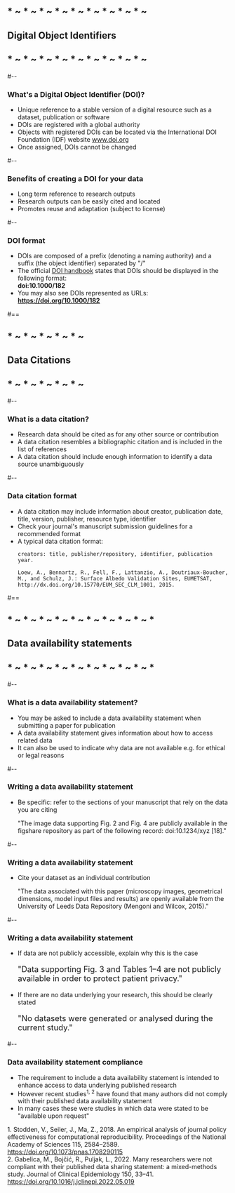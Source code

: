 <!-- .slide: id="dois" -->
## * ~ * ~ * ~ * ~ * ~ * ~ * ~ * ~ * ~
## Digital Object Identifiers
## * ~ * ~ * ~ * ~ * ~ * ~ * ~ * ~ * ~

#--

### What's a Digital Object Identifier (DOI)?

<ul>
<li class="fragment fade-in">Unique reference to a stable version of a digital resource such as a dataset, publication or software</li>
<li class="fragment fade-in">DOIs are registered with a global authority</li>
<li class="fragment fade-in">
  Objects with registered DOIs can be located via the International DOI Foundation (IDF) website <a href="https://www.doi.org/">www.doi.org</a></li>
  <li class="fragment fade-in">
    Once assigned, DOIs cannot be changed
  </li>
</ul>


#--

### Benefits of creating a DOI for your data

<ul>
<li class="fragment fade-in">Long term reference to research outputs</li>
<li class="fragment fade-in">Research outputs can be easily cited and located</li>
<li class="fragment fade-in">Promotes reuse and adaptation (subject to license)</li>
</ul>


#--

### DOI format

<ul>
  <li class="fragment fade-in">
    DOIs are composed of a prefix (denoting a naming authority) and a suffix (the object identifier) separated by "/"
  </li>
  <li class="fragment fade-in">
    The official <a href="https://doi.org/10.1000/182">DOI handbook</a> states that DOIs should be displayed in the following format:<br />
    <strong class="indent">doi:10.1000/182</strong>
  </li>
  <li class="fragment fade-in">
    You may also see DOIs represented as URLs:<br/>
    <strong class="indent"><a href="https://doi.org/10.1000/182">https://doi.org/10.1000/182</a></strong>
  </li>
</ul>



#==

<!-- .slide: id="datacitations" -->
## * ~ * ~ * ~ * ~ * ~
##   Data Citations
## * ~ * ~ * ~ * ~ * ~

#--

### What is a data citation?

<ul>
  <li class="fragment fade-in">
    Research data should be cited as for any other source or contribution
  </li>
  <li class="fragment fade-in">
    A data citation resembles a bibliographic citation and is included in the list of references
  </li>
  <li class="fragment fade-in">
    A data citation should include enough information to identify a data source unambiguously
  </li>
</ul>

#--

### Data citation format

<ul>
  <li class="fragment fade-in">
    A data citation may include information about creator, publication date, title, version, publisher, resource type, identifier
  </li>
  <li class="fragment fade-in">
    Check your journal's manuscript submission guidelines for a recommended format
  </li>
  <li class="fragment fade-in">
    A typical data citation format:

    creators: title, publisher/repository, identifier, publication year. 
    
    Loew, A., Bennartz, R., Fell, F., Lattanzio, A., Doutriaux-Boucher, M., and Schulz, J.: Surface Albedo Validation Sites, EUMETSAT, http://dx.doi.org/10.15770/EUM_SEC_CLM_1001, 2015.

  </li>
</ul>

#==

<!-- .slide: id="datastatements" -->

## * ~ * ~ * ~ * ~ * ~ * ~ * ~ * ~ * ~ *
##     Data availability statements
## * ~ * ~ * ~ * ~ * ~ * ~ * ~ * ~ * ~ *

#--

### What is a data availability statement?

<ul>
  <li class="fragment fade-in">
    You may be asked to include a data availability statement when submitting a paper for publication
  </li>
  <li class="fragment fade-in">
    A data availability statement gives information about how to access related data
  </li>
  <li class="fragment fade-in">
    It can also be used to indicate why data are not available e.g. for ethical or legal reasons
  </li>
</ul>

#--

### Writing a data availability statement
<ul>
  <li class="fragment fade-in">
    Be specific: refer to the sections of your manuscript that rely on the data you are citing
    <p>"The image data supporting Fig. 2 and Fig. 4 are publicly available in the figshare repository as part of the following record: doi:10.1234/xyz [18]."</p>
  </li>
</ul>

#--

### Writing a data availability statement
<ul>
  <li class="fragment fade-in">
    Cite your dataset as an individual contribution
    <p>"The data associated with this paper (microscopy images, geometrical dimensions, model input files and results) are openly available from the University of Leeds Data Repository (Mengoni and Wilcox, 2015)."</p>
  </li>
</ul>

#--

### Writing a data availability statement

<ul>
  <li class="fragment fade-in">
    If data are not publicly accessible, explain why this is the case
    <p style="font-size:large">"Data supporting Fig. 3 and Tables 1&ndash;4 are not publicly available in order to protect patient privacy."</p>
  </li>
  <li class="fragment fade-in">
    If there are no data underlying your research, this should be clearly stated
    <p style="font-size:large">"No datasets were generated or analysed during the current study."</p>
  </li>
</ul>

#--

### Data availability statement compliance

<ul>
  <li class="fragment fade-in">
    The requirement to include a data availability statement is intended to enhance access to data underlying published research
  </li>
  <li class="fragment fade-in">
    However recent studies<sup class="footnote">1, 2</sup> have found that many authors did not comply with their published data availability statement
  </li>
  <li class="fragment fade-in">
    In many cases these were studies in which data were stated to be "available upon request"
</ul>

<p class="footnote">1. Stodden, V., Seiler, J., Ma, Z., 2018. An empirical analysis of journal policy effectiveness for computational reproducibility. Proceedings of the National Academy of Sciences 115, 2584&ndash;2589. <a href="https://doi.org/10.1073/pnas.1708290115">https://doi.org/10.1073/pnas.1708290115</a>
<br/>
2. Gabelica, M., Boj&ccaron;i&cacute;, R., Puljak, L., 2022. Many researchers were not compliant with their published data sharing statement: a mixed-methods study. Journal of Clinical Epidemiology 150, 33&ndash;41. <a href="https://doi.org/10.1016/j.jclinepi.2022.05.019">https://doi.org/10.1016/j.jclinepi.2022.05.019</a></p>

